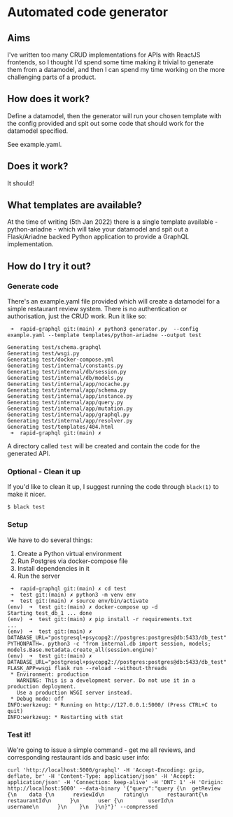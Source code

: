 # Automated code generator

## Aims

I've written too many CRUD implementations for APIs with ReactJS frontends, so
I thought I'd spend some time making it trivial to generate them from a
datamodel, and then I can spend my time working on the more challenging parts
of a product.

## How does it work?

Define a datamodel, then the generator will run your chosen template with the
config provided and spit out some code that should work for the datamodel
specified.

See example.yaml.

## Does it work?

It should!

## What templates are available?

At the time of writing (5th Jan 2022) there is a single template available -
python-ariadne - which will take your datamodel and spit out a Flask/Ariadne
backed Python application to provide a GraphQL implementation.

## How do I try it out?

### Generate code

There's an example.yaml file provided which will create a datamodel for a simple restaurant review system. There is no authentication or authorisation, just the CRUD work. Run it like so:

```
 ➜  rapid-graphql git:(main) ✗ python3 generator.py  --config example.yaml --template templates/python-ariadne --output test

Generating test/schema.graphql
Generating test/wsgi.py
Generating test/docker-compose.yml
Generating test/internal/constants.py
Generating test/internal/db/session.py
Generating test/internal/db/models.py
Generating test/internal/app/nocache.py
Generating test/internal/app/schema.py
Generating test/internal/app/instance.py
Generating test/internal/app/query.py
Generating test/internal/app/mutation.py
Generating test/internal/app/graphql.py
Generating test/internal/app/resolver.py
Generating test/templates/404.html
 ➜  rapid-graphql git:(main) ✗ 
```

A directory called `test` will be created and contain the code for the generated API.

### Optional - Clean it up

If you'd like to clean it up, I suggest running the code through `black(1)` to make it nicer.

```
$ black test
```

### Setup

We have to do several things:

1. Create a Python virtual environment
2. Run Postgres via docker-compose file
3. Install dependencies in it
4. Run the server

```
 ➜  rapid-graphql git:(main) ✗ cd test
 ➜  test git:(main) ✗ python3 -m venv env
 ➜  test git:(main) ✗ source env/bin/activate
(env)  ➜  test git:(main) ✗ docker-compose up -d
Starting test_db_1 ... done
(env)  ➜  test git:(main) ✗ pip install -r requirements.txt
...
(env)  ➜  test git:(main) ✗ DATABASE_URL="postgresql+psycopg2://postgres:postgres@db:5433/db_test" PYTHONPATH=. python3 -c 'from internal.db import session, models; models.Base.metadata.create_all(session.engine)'
(env)  ➜  test git:(main) ✗ DATABASE_URL="postgresql+psycopg2://postgres:postgres@db:5433/db_test" FLASK_APP=wsgi flask run --reload --without-threads
 * Environment: production
   WARNING: This is a development server. Do not use it in a production deployment.
   Use a production WSGI server instead.
 * Debug mode: off
INFO:werkzeug: * Running on http://127.0.0.1:5000/ (Press CTRL+C to quit)
INFO:werkzeug: * Restarting with stat
```

### Test it!

We're going to issue a simple command - get me all reviews, and corresponding restaurant ids and basic user info:

```
curl 'http://localhost:5000/graphql' -H 'Accept-Encoding: gzip, deflate, br' -H 'Content-Type: application/json' -H 'Accept: application/json' -H 'Connection: keep-alive' -H 'DNT: 1' -H 'Origin: http://localhost:5000' --data-binary '{"query":"query {\n  getReview {\n    data {\n      reviewId\n      rating\n      restaurant{\n        restaurantId\n      }\n      user {\n        userId\n        username\n      }\n    }\n  }\n}"}' --compressed
```
